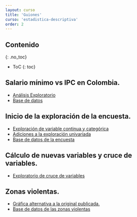 ```yaml
---
layout: curso
title: 'Guiones'
curso: 'estadistica-descriptiva'
order: 2
---
```



## Contenido
{: .no_toc}

* ToC
{: toc}

## Salario mínimo vs IPC en Colombia.

 - [Análisis Exploratorio](./guiones/salario_minimo.html)
 - [Base de datos](./basesdedatos/salario_minimo_IPC_Colombia.xlsx)

## Inicio de la exploración de la encuesta.

 - [Exploración de variable continua y categórica](./guiones/explora_encuesta.html)
 - [Adiciones a la exploración univariada](./guiones/explora_encuesta2.html)
 - [Base de datos de la encuesta](./basesdedatos/encuesta.xlsx)

## Cálculo de nuevas variables y cruce de variables.

 - [Exploratorio de cruce de variables](./guiones/explora_encuesta3.html)

## Zonas violentas.

 - [Gráfica alternativa a la original publicada.](./guiones/zonas_violentas.html)
 - [Base de datos de las zonas violentas](./basesdedatos/zonas_violentas.xlsx)

<!---
## Contenido
{: .no_toc}

* ToC
{: toc}

## Exploratorio inicial de la encuesta de clase

 - [Relación entre posición real y estimada](./codigos/encuesta1.html)
 - [Código en formato ".Rmd"](./codigos/encuesta1.Rmd)

## Exploratorio del porcentaje y del PAPA

 - [Análisis exploratorio del PAPA y los porcentajes estimados y verdaderos](./codigos/encuesta2.html)
 - [Código en ".Rmd"](codigos/encuesta2.Rmd)
 - [Imágen utilizada dentro del el informe](./documentos/clasificacionPAPA.png)

## Cálculo de la edad y uso de barras

 - [Ejemplo de cálculo de edad y uso de barras](./codigos/encuesta3.html)

## Incio exploración de la base de datos de contratación en Antioquia.

En la página [Datos Abiertos](https://www.datos.gov.co/) del gobierno de
colombia bajo el título de
[Contratación Diciembre 2017](https://www.datos.gov.co/Organismos-de-Control/Contratacion-Diciembre-2017/4hcq-jric)
del departamento de Antioquia se tienen 7313 regístros de contratos
auditados por el departamento de Antioquia a diciembre de 2017.

Básicamente corresponde a:
"Reporte Consolidado de Contratación del mes de diciembre de 2017 de las entidades públicas que audita la Contraloria General de Antioquia".

 - [Contratación Diciembre 2017](./basesdedatos/Contratacion_Diciembre_2017.csv)
 - [Exploración y descripción general de la base de datos](./guiones/contratacion1.html)
 - [Manejo de base de datos](./guiones/contratacion2.html)


## Tamaño de muestra

  - Relación de las encuestas electorales para presidente en Colombia 2018 en
  [wikipedia](https://es.wikipedia.org/wiki/Elecciones_presidenciales_de_Colombia_de_2018)
  - [Guión para tamaño de muestra](./guiones/tammuest.html).
  - [Código para estimar tamaño de muestra](./guiones/tammuest.R).


## Comparación del tipo de gráficas.

  - [Análisis de resultados del comparativo de tipos de gráficas](./guiones/farmacias2.html)
  - [Base de datos del ejercicio de farmacias](./basesdedatos/farmacias_encuesta.xlsx)

## Mejora de una gráfica publicada.

  - [Análisis y mejora de una gráfica de El Colombiano](./guiones/graficas2.html)
  - [Base de datos de resultados de la encuesta](./basesdedatos/encuesta_votaciones.xlsx)

## Análisis descriptivo y exploratorio de la población en régimen contributivo 2016.

  - [Enlace a la fuente de la base de datos](https://www.datos.gov.co/Salud-y-Protecci-n-Social/Poblaci-n-del-Regimen-contributivo-del-Municipio-d/26xf-sdd3)
  - [Lectura incial de la base de datos](./guiones/01_lectura_ini.html)
  - [Exploración de la base datos de regimen contributivo](./guiones/02_lectura_proc.html)


## Datos de Anscombe.

 - [Datos de Anscombe](./guiones/anscombe_example.html)


## Interpolación exploratoria y manejo de mapas.

 - [Obtención de mapas](./guiones/obtener_mapa.html)
 - [Interpolación de mapas](./guiones/procesar_mapa1.html)
 - [Datos de altitud de Medellín](./basesdedatos/elevacionMedellin.csv)



## Contenido
{: .no_toc}

* ToC
{: toc}

## Presupuesto de la nación 2017-2018

- [Presupuesto 2017-2018](./guiones/presupuesto_2018_nb.nb.html)
- [Base de datos](./basesdedatos/presupuesto_nacion_2018.xlsx)

## Exploración y estimación del promedio de edad en la encuesta (I).

- [Exploración I](./guiones/explora_encuesta_01.nb.html)
- [Base de datos I](./basesdedatos/talleres_1_2.xlsx)

## Estimación del tamaño de muestra mediante simulación.

 - [Tamaño de muestra](./guiones/tammuest.R)

## Exploración del Promedio Aritmético Ponderado Acumulado (PAPA)

 - [Exploracion II](./guiones/explora_encuesta_02.nb.html)
 - [Base de datos actualizada](./basesdedatos/talleres_1_2_corregido.xlsx)

## Gráfica de "El Colombiano"

 - [Salarios en Colombia (archivo .Rmd)](./guiones/salarios.Rmd)
 - [Salarios en Colombia (archivo .html)](./guiones/salarios.html)
 - [Base de datos de salarios](./guiones/salarios.xlsx)

## Manejo de base de datos.

 - [Estimación de la población para Medellín por rango de edad y división política](./guiones/base_datos.html)
 - [Base de datos](./basesdedatos/Proyecciones_De_Poblaci_n_Medell_n_2016_2020.csv)

## Exploración de algunas variables de la encuesta de cultura

  - [Relación entre conocimiento en cultura y visita a ferias](./guiones/explora_encuesta_03.nb.html)
  - [Base de datos actualizada](./basesdedatos/talleres_1_2_corregido.xlsx)

## Componentes principales y análisis aglomerativo.

 - [Análisis sobre candidatos a monitoría](./guiones/componentesPrincipales.html)
 - [Base de datos de candidatos](./basesdedatos/candidatos.xlsx)

## Atenciones en consulta externa de salud. Medellin 2016.
 - [Enlace para descargar la base de datos](https://www.datos.gov.co/Salud-y-Protecci-n-Social/Atenciones-en-Consulta-Externa-Municipio-de-Medell/huya-zzzg).
 - [Lectura y conversión](./guiones/lectura_y_conversion_salud_medellin.html).
 - [Inicio exploracion](./guiones/salud_medellin.html).


## Lectura de datos del acelerómetro del celular

 - [Exploratorio inicial](./guiones/aceleracion.html)
 - [Camino 1](./basesdedatos/Camino a la oficina Grabaci_n 1.csv)
 - [Camino 2](./basesdedatos/Camino a la oficina 2 Grabaci_n 1.csv)
 - [Camino 3](./basesdedatos/Salida de la un_versidad Grabaci_n 1.csv)

## Procesamiento de varios archivos de aceleración

 - [Manejo de varios archivos de aceleración](./guiones/aceleracion2.html)

--->
